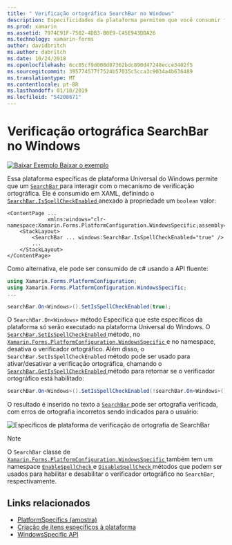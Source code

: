 ```yaml
---
title: " Verificação ortográfica SearchBar no Windows"
description: Especificidades da plataforma permitem que você consumir funcionalidade só está disponível em uma plataforma específica, sem implementar renderizadores personalizados ou efeitos. Este artigo explica como utilizar o Windows específicos da plataforma que permite que um SearchBar interagir com o mecanismo de verificação ortográfica.
ms.prod: xamarin
ms.assetid: 7974C91F-7502-4DB3-B0E9-C45E943DDA26
ms.technology: xamarin-forms
author: davidbritch
ms.author: dabritch
ms.date: 10/24/2018
ms.openlocfilehash: 6cc85cf9d008d87362bdc890d47248ecce3402f5
ms.sourcegitcommit: 395774577f7524b57035c5cca3c9034a4b636489
ms.translationtype: MT
ms.contentlocale: pt-BR
ms.lasthandoff: 01/10/2019
ms.locfileid: "54208671"
---
```

# <a name="searchbar-spell-check-on-windows"></a>Verificação ortográfica SearchBar no Windows

[![Baixar Exemplo](~/media/shared/download.png) Baixar o exemplo](https://developer.xamarin.com/samples/xamarin-forms/userinterface/platformspecifics/)

Essa plataforma específicas de plataforma Universal do Windows permite que um [ `SearchBar` ](xref:Xamarin.Forms.SearchBar) para interagir com o mecanismo de verificação ortográfica. Ele é consumido em XAML, definindo o [ `SearchBar.IsSpellCheckEnabled` ](xref:Xamarin.Forms.PlatformConfiguration.WindowsSpecific.SearchBar.IsSpellCheckEnabledProperty) anexado à propriedade um `boolean` valor:

```xaml
<ContentPage ...
             xmlns:windows="clr-namespace:Xamarin.Forms.PlatformConfiguration.WindowsSpecific;assembly=Xamarin.Forms.Core">
    <StackLayout>
        <SearchBar ... windows:SearchBar.IsSpellCheckEnabled="true" />
        ...
    </StackLayout>
</ContentPage>
```

Como alternativa, ele pode ser consumido de c# usando a API fluente:

```csharp
using Xamarin.Forms.PlatformConfiguration;
using Xamarin.Forms.PlatformConfiguration.WindowsSpecific;
...

searchBar.On<Windows>().SetIsSpellCheckEnabled(true);
```

O `SearchBar.On<Windows>` método Especifica que este específicos da plataforma só serão executado na plataforma Universal do Windows. O [ `SearchBar.SetIsSpellCheckEnabled` ](xref:Xamarin.Forms.PlatformConfiguration.WindowsSpecific.SearchBar.SetIsSpellCheckEnabled(Xamarin.Forms.IPlatformElementConfiguration{Xamarin.Forms.PlatformConfiguration.Windows,Xamarin.Forms.SearchBar},System.Boolean)) método, no [ `Xamarin.Forms.PlatformConfiguration.WindowsSpecific` ](xref:Xamarin.Forms.PlatformConfiguration.WindowsSpecific) e no namespace, desativa o verificador ortográfico. Além disso, o `SearchBar.SetIsSpellCheckEnabled` método pode ser usado para ativar/desativar a verificação ortográfica, chamando o [ `SearchBar.GetIsSpellCheckEnabled` ](xref:Xamarin.Forms.PlatformConfiguration.WindowsSpecific.SearchBar.GetIsSpellCheckEnabled(Xamarin.Forms.IPlatformElementConfiguration{Xamarin.Forms.PlatformConfiguration.Windows,Xamarin.Forms.SearchBar})) método para retornar se o verificador ortográfico está habilitado:

```csharp
searchBar.On<Windows>().SetIsSpellCheckEnabled(!searchBar.On<Windows>().GetIsSpellCheckEnabled());
```

O resultado é inserido no texto a [ `SearchBar` ](xref:Xamarin.Forms.SearchBar) pode ser ortografia verificada, com erros de ortografia incorretos sendo indicados para o usuário:

![Específicos de plataforma de verificação de ortografia de SearchBar](searchbar-spell-check-images/searchbar-spellcheck.png "SearchBar ortográfica seleção específica da plataforma")

> [!NOTE]
> O `SearchBar` classe de [ `Xamarin.Forms.PlatformConfiguration.WindowsSpecific` ](xref:Xamarin.Forms.PlatformConfiguration.WindowsSpecific) também tem um namespace [ `EnableSpellCheck` ](xref:Xamarin.Forms.PlatformConfiguration.WindowsSpecific.SearchBar.EnableSpellCheck*) e [ `DisableSpellCheck` ](xre:Xamarin.Forms.PlatformConfiguration.WindowsSpecific.SearchBar.DisableSpellCheck*) métodos que podem ser usados para habilitar e desabilitar o verificador ortográfico no `SearchBar`, respectivamente.

## <a name="related-links"></a>Links relacionados

- [PlatformSpecifics (amostra)](https://developer.xamarin.com/samples/xamarin-forms/userinterface/platformspecifics/)
- [Criação de itens específicos à plataforma](~/xamarin-forms/platform/platform-specifics/index.md#creating-platform-specifics)
- [WindowsSpecific API](xref:Xamarin.Forms.PlatformConfiguration.WindowsSpecific)
